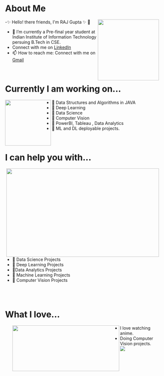  <h1> About Me</h1>
 <p title=About Me>
-✨ Hello! there friends, I'm RAJ Gupta ✨ 👋 
<img align="right" width="200" height="200" src="https://media.giphy.com/media/4FQMuOKR6zQRO/giphy.gif">     
 
<ul>
<li>🔭 I’m currently a Pre-final year student at Indian Institute of Information Technology persuing B.Tech in CSE. </li>
<li>Connect with me on <a href="https://www.linkedin.com/in/raj-gupta-8a2a95194">LinkedIn </a></li>
<li> 📫 How to reach me: Connect with me on <a href="rajmanmauji@gmail.com"> Gmail </a></li>
 </ul> </p> 
 
 <br>
 <h1> Currently I am working on...</h1>
        <p title= What i love?>
  <img align="left" height="150" src="https://s5.gifyu.com/images/walk.gif" >
 <ul>
  <li>  🌱  Data Structures and Algorithms in JAVA </li> 
<li>  🌱  Deep Learning </li> 
<li> 👯 Data Science</li> 
  <li> 🌱 Computer Vision</li> 
  <li> 👯 PowerBI, Tableau , Data Analytics</li>
  <li> 🌱 ML and DL deployable projects.</li> 
 </ul>
 </p>
 <br>
   <h1> I can help you with...</h1>
  <p title=I can help you with...>
 <img align="right" width="500" height="290" src="https://media.giphy.com/media/l4pTsNgkamxfk2ZLq/giphy.gif">
 <ul>
 <li>  💬 Data Science Projects</li>
  <li>  💬 Deep Learning Projects</li>
  <li>  💬Data Analytics Projects</li>
 <li> 💬 Machine Learning Projects</li>
   <li> 💬 Computer Vision Projects</li>
  </ul>
</p>
<br>  <br>  

  <h1> What I love...</h1>
  <p title=What I love ? >
  <ul>
 <img align="left" width="350" height="150" src="https://media.giphy.com/media/TIAR6SFcSF8wvDwddb/giphy.gif" >
 
  <li> I love watching anime. </li>
<li> Doing Computer Vision projects. </li>
   <img src="https://visitor-badge.glitch.me/badge?page_id=raj-gupta1">
 
</ul>
</p>
<br>  <br>  


